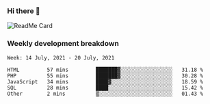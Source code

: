 ### Hi there 👋

<!--
**itzcy/itzcy** is a ✨ _special_ ✨ repository because its `README.md` (this file) appears on your GitHub profile.

Here are some ideas to get you started:

- 🔭 I’m currently working on ...
- 🌱 I’m currently learning ...
- 👯 I’m looking to collaborate on ...
- 🤔 I’m looking for help with ...
- 💬 Ask me about ...
- 📫 How to reach me: ...
- 😄 Pronouns: ...
- ⚡ Fun fact: ...
-->
![ReadMe Card](https://github-readme-stats.vercel.app/api?username=itzcy&show_icons=true&title_color=2d3198&icon_color=797cb8&text_color=24292e&bg_color=f6f8fa)

### Weekly development breakdown
<!--START_SECTION:waka-->
```text
Week: 14 July, 2021 - 20 July, 2021

HTML         57 mins         ███████▓░░░░░░░░░░░░░░░░░   31.18 % 
PHP          55 mins         ███████▓░░░░░░░░░░░░░░░░░   30.28 % 
JavaScript   34 mins         ████▓░░░░░░░░░░░░░░░░░░░░   18.59 % 
SQL          28 mins         ████░░░░░░░░░░░░░░░░░░░░░   15.42 % 
Other        2 mins          ▒░░░░░░░░░░░░░░░░░░░░░░░░   01.43 % 
```
<!--END_SECTION:waka-->
